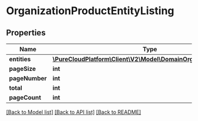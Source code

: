 # OrganizationProductEntityListing

## Properties
Name | Type | Description | Notes
------------ | ------------- | ------------- | -------------
**entities** | [**\PureCloudPlatform\Client\V2\Model\DomainOrganizationProduct[]**](DomainOrganizationProduct.md) |  | [optional] 
**pageSize** | **int** |  | [optional] 
**pageNumber** | **int** |  | [optional] 
**total** | **int** |  | [optional] 
**pageCount** | **int** |  | [optional] 

[[Back to Model list]](../README.md#documentation-for-models) [[Back to API list]](../README.md#documentation-for-api-endpoints) [[Back to README]](../README.md)


